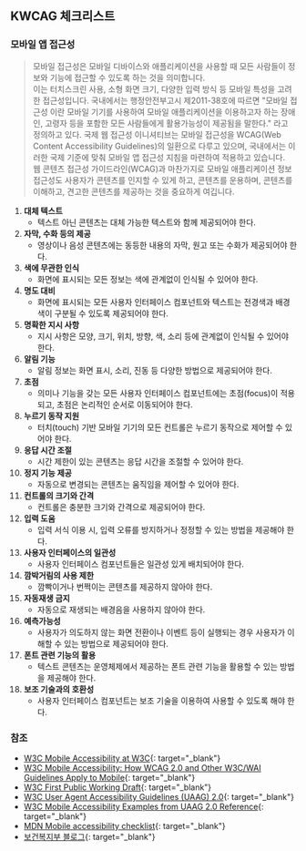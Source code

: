 ## KWCAG 체크리스트

### 모바일 앱 접근성
>모바일 접근성은 모바일 디바이스와 애플리케이션을 사용할 때 모든 사람들이 정보와 기능에 접근할 수 있도록 하는 것을 의미합니다.    
이는 터치스크린 사용, 소형 화면 크기, 다양한 입력 방식 등 모바일 특성을 고려한 접근성입니다. 
국내에서는 행정안전부고시 제2011-38호에 따르면 "모바일 접근성 이란 모바일 기기를 사용하여 모바일 애플리케이션을 이용하고자 하는 장애인, 고령자 등을 포함한 모든 사람들에게 활용가능성이 제공됨을 말한다." 라고 정의하고 있다.
국제 웹 접근성 이니셔티브는 모바일 접근성을 WCAG(Web Content Accessibility Guidelines)의 일환으로 다루고 있으며, 국내에서는 이러한 국제 기준에 맞춰 모바일 앱 접근성 지침을 마련하여 적용하고 있습니다.   
웹 콘텐츠 접근성 가이드라인(WCAG)과 마찬가지로 모바일 애플리케이션 정보접근성도 사용자가 콘텐츠를 인지할 수 있게 하고, 콘텐츠를 운용하며, 콘텐츠를 이해하고, 견고한 콘텐츠를 제공하는 것을 중요하게 여깁니다.

1. **대체 텍스트**   
   - 텍스트 아닌 콘텐츠는 대체 가능한 텍스트와 함께 제공되어야 한다.
2. **자막, 수화 등의 제공**   
   - 영상이나 음성 콘텐츠에는 동등한 내용의 자막, 원고 또는 수화가 제공되어야 한다.
3. **색에 무관한 인식**   
   - 화면에 표시되는 모든 정보는 색에 관계없이 인식될 수 있어야 한다.
4. **명도 대비**   
   - 화면에 표시되는 모든 사용자 인터페이스 컴포넌트와 텍스트는 전경색과 배경색이 구분될 수 있도록 제공되어야 한다.
5. **명확한 지시 사항** 
   - 지시 사항은 모양, 크기, 위치, 방향, 색, 소리 등에 관계없이 인식될 수 있어야 한다.
6. **알림 기능** 
   - 알림 정보는 화면 표시, 소리, 진동 등 다양한 방법으로 제공되어야 한다.
7. **초점** 
   - 의미나 기능을 갖는 모든 사용자 인터페이스 컴포넌트에는 초점(focus)이 적용되고, 초점은 논리적인 순서로 이동되어야 한다.
8. **누르기 동작 지원** 
   - 터치(touch) 기반 모바일 기기의 모든 컨트롤은 누르기 동작으로 제어할 수 있어야 한다.
9.  **응답 시간 조절** 
    - 시간 제한이 있는 콘텐츠는 응답 시간을 조절할 수 있어야 한다.
10. **정지 기능 제공** 
    - 자동으로 변경되는 콘텐츠는 움직임을 제어할 수 있어야 한다.
11. **컨트롤의 크기와 간격** 
    - 컨트롤은 충분한 크기와 간격으로 제공되어야 한다.
12. **입력 도움** 
    - 입력 서식 이용 시, 입력 오류를 방지하거나 정정할 수 있는 방법을 제공해야 한다.
13. **사용자 인터페이스의 일관성** 
    - 사용자 인터페이스 컴포넌트들은 일관성 있게 배치되어야 한다.
14. **깜박거림의 사용 제한** 
    - 깜빡이거나 번쩍이는 콘텐츠를 제공하지 않아야 한다.
15. **자동재생 금지** 
    - 자동으로 재생되는 배경음을 사용하지 않아야 한다.
16. **예측가능성** 
    - 사용자가 의도하지 않는 화면 전환이나 이벤트 등이 실행되는 경우 사용자가 이해할 수 있는 방법으로 제공되어야 한다.
17. **폰트 관련 기능의 활용** 
    - 텍스트 콘텐츠는 운영체제에서 제공하는 폰트 관련 기능을 활용할 수 있는 방법을 제공해야 한다.
18. **보조 기술과의 호환성** 
    - 사용자 인터페이스 컴포넌트는 보조 기술을 이용하여 사용할 수 있도록 해야 한다.


### 참조
- [W3C Mobile Accessibility at W3C](https://www.w3.org/WAI/standards-guidelines/mobile/){: target="_blank"}
- [W3C Mobile Accessibility: How WCAG 2.0 and Other W3C/WAI Guidelines Apply to Mobile](https://www.w3.org/TR/mobile-accessibility-mapping/){: target="_blank"}
- [W3C First Public Working Draft](https://www.w3.org/news/2015/first-public-working-draft-performance-timeline-level-2/){: target="_blank"}
- [W3C User Agent Accessibility Guidelines (UAAG) 2.0](https://www.w3.org/TR/UAAG20/){: target="_blank"}
- [W3C Mobile Accessibility Examples from UAAG 2.0 Reference](https://www.w3.org/TR/IMPLEMENTING-UAAG20/mobile.html){: target="_blank"}
- [MDN Mobile accessibility checklist](https://developer.mozilla.org/en-US/docs/Web/Accessibility/Mobile_accessibility_checklist){: target="_blank"}
- [보건복지부 블로그](https://blog.naver.com/prologue/PrologueList.naver?blogId=mohw2016){: target="_blank"}
